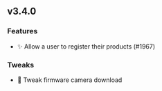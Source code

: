 ## v3.4.0

### Features
* ✨ Allow a user to register their products (#1967) 

### Tweaks
* 💄 Tweak firmware camera download 







